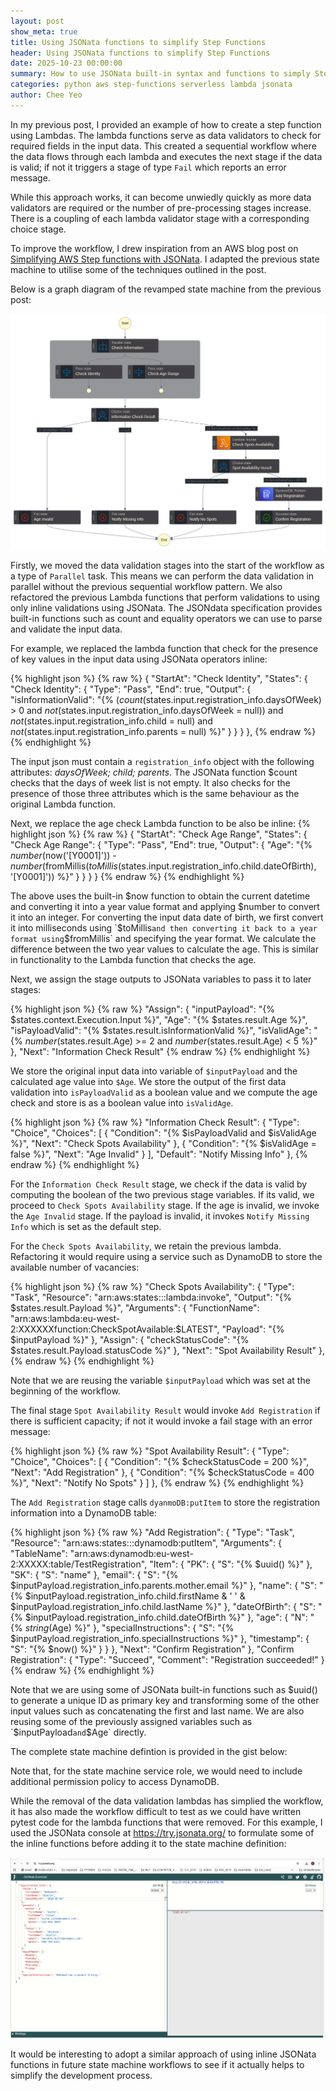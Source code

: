 ```yaml
---
layout: post
show_meta: true
title: Using JSONata functions to simplify Step Functions
header: Using JSONata functions to simplify Step Functions
date: 2025-10-23 00:00:00
summary: How to use JSONata built-in syntax and functions to simply Step Functions
categories: python aws step-functions serverless lambda jsonata
author: Chee Yeo
---
```


[Simplifying AWS Step functions with JSONata]: https://aws.amazon.com/blogs/compute/simplifying-developer-experience-with-variables-and-jsonata-in-aws-step-functions/

In my previous post, I provided an example of how to create a step function using Lambdas. The lambda functions serve as data validators to check for required fields in the input data. This created a sequential workflow where the data flows through each lambda and executes the next stage if the data is valid; if not it triggers a stage of type `Fail` which reports an error message.

While this approach works, it can become unwiedly quickly as more data validators are required or the number of pre-processing stages increase. There is a coupling of each lambda validator stage with a corresponding choice stage.

To improve the workflow, I drew inspiration from an AWS blog post on [Simplifying AWS Step functions with JSONata]. I adapted the previous state machine to utilise some of the techniques outlined in the post.

Below is a graph diagram of the revamped state machine from the previous post:

![State Machine](/assets/img/aws/stepfunctions/stepfunctions_graph_v2.png)

Firstly, we moved the data validation stages into the start of the workflow as a type of `Parallel` task. This means we can perform the data validation in parallel without the previous sequential workflow pattern. We also refactored the previous Lambda functions that perform validations to using only inline validations using JSONata. The JSONdata specification provides built-in functions such as count and equality operators we can use to parse and validate the input data.

For example, we replaced the lambda function that check for the presence of key values in the input data using JSONata operators inline:

{% highlight json %}
{% raw %}
{
    "StartAt": "Check Identity",
    "States": {
    "Check Identity": {
        "Type": "Pass",
        "End": true,
        "Output": {
            "isInformationValid": "{% ($count($states.input.registration_info.daysOfWeek) > 0 and $not($states.input.registration_info.daysOfWeek = null)) and $not($states.input.registration_info.child = null) and $not($states.input.registration_info.parents = null) %}"
        }
    }
  }
},
{% endraw %}
{% endhighlight %}

The input json must contain a `registration_info` object with the following attributes: *daysOfWeek; child; parents*. The JSONata function $count checks that the days of week list is not empty. It also checks for the presence of those three attributes which is the same behaviour as the original Lambda function.

Next, we replace the age check Lambda function to be also be inline:
{% highlight json %}
{% raw %}
{
    "StartAt": "Check Age Range",
    "States": {
    "Check Age Range": {
        "Type": "Pass",
        "End": true,
        "Output": {
            "Age": "{% $number($now('[Y0001]')) - $number($fromMillis($toMillis($states.input.registration_info.child.dateOfBirth), '[Y0001]')) %}"
            }
        }
    }
}
{% endraw %}
{% endhighlight %}

The above uses the built-in $now function to obtain the current datetime and converting it into a year value format and applying $number to convert it into an integer. For converting the input data date of birth, we first convert it into milliseconds using `$toMillis` and then converting it back to a year format using `$fromMillis` and specifying the year format. We calculate the difference between the two year values to calculate the age. This is similar in functionality to the Lambda function that checks the age.

Next, we assign the stage outputs to JSONata variables to pass it to later stages:

{% highlight json %}
{% raw %}
"Assign": {
    "inputPayload": "{% $states.context.Execution.Input %}",
    "Age": "{% $states.result.Age %}",
    "isPayloadValid": "{% $states.result.isInformationValid %}",
    "isValidAge": "{% $number($states.result.Age) >= 2 and $number($states.result.Age) < 5 %}"
    },
    "Next": "Information Check Result"
{% endraw %}
{% endhighlight %}

We store the original input data into variable of `$inputPayload` and the calculated age value into `$Age`. We store the output of the first data validation into `isPayloadValid` as a boolean value and we compute the age check and store is as a boolean value into `isValidAge`.

{% highlight json %}
{% raw %}
"Information Check Result": {
    "Type": "Choice",
    "Choices": [
    {
        "Condition": "{% $isPayloadValid and $isValidAge %}",
        "Next": "Check Spots Availability"
    },
    {
        "Condition": "{% $isValidAge = false %}",
        "Next": "Age Invalid"
    }
    ],
    "Default": "Notify Missing Info"
},
{% endraw %}
{% endhighlight %}

For the `Information Check Result` stage, we check if the data is valid by computing the boolean of the two previous stage variables. If its valid, we proceed to `Check Spots Availability` stage. If the age is invalid, we invoke the `Age Invalid` stage. If the payload is invalid, it invokes `Notify Missing Info` which is set as the default step.

For the `Check Spots Availability`, we retain the previous lambda. Refactoring it would require using a service such as DynamoDB to store the available number of vacancies:

{% highlight json %}
{% raw %}
 "Check Spots Availability": {
    "Type": "Task",
    "Resource": "arn:aws:states:::lambda:invoke",
    "Output": "{% $states.result.Payload %}",
    "Arguments": {
        "FunctionName": "arn:aws:lambda:eu-west-2:XXXXXXfunction:CheckSpotAvailable:$LATEST",
        "Payload": "{% $inputPayload %}"
    },
    "Assign": {
        "checkStatusCode": "{% $states.result.Payload.statusCode %}"
    },
    "Next": "Spot Availability Result"
},
{% endraw %}
{% endhighlight %}

Note that we are reusing the variable `$inputPayload` which was set at the beginning of the workflow.

The final stage `Spot Availability Result` would invoke `Add Registration` if there is sufficient capacity; if not it would invoke a fail stage with an error message:

{% highlight json %}
{% raw %}
"Spot Availability Result": {
    "Type": "Choice",
    "Choices": [
    {
        "Condition": "{% $checkStatusCode = 200 %}",
        "Next": "Add Registration"
    },
    {
        "Condition": "{% $checkStatusCode = 400 %}",
        "Next": "Notify No Spots"
    }
    ]
},
{% endraw %}
{% endhighlight %}

The `Add Registration` stage calls `dyanmoDB:putItem` to store the registration information into a DynamoDB table:

{% highlight json %}
{% raw %}
"Add Registration": {
      "Type": "Task",
      "Resource": "arn:aws:states:::dynamodb:putItem",
      "Arguments": {
        "TableName": "arn:aws:dynamodb:eu-west-2:XXXXX:table/TestRegistration",
        "Item": {
          "PK": {
            "S": "{% $uuid() %}"
          },
          "SK": {
            "S": "name"
          },
          "email": {
            "S": "{% $inputPayload.registration_info.parents.mother.email %}"
          },
          "name": {
            "S": "{% $inputPayload.registration_info.child.firstName & ' ' & $inputPayload.registration_info.child.lastName  %}"
          },
          "dateOfBirth": {
            "S": "{% $inputPayload.registration_info.child.dateOfBirth %}"
          },
          "age": {
            "N": "{% $string($Age) %}"
          },
          "specialInstructions": {
            "S": "{% $inputPayload.registration_info.specialInstructions %}"
          },
          "timestamp": {
            "S": "{% $now() %}"
          }
        }
      },
      "Next": "Confirm Registration"
    },
    "Confirm Registration": {
      "Type": "Succeed",
      "Comment": "Registration succeeded!"
    }
{% endraw %}
{% endhighlight %}

Note that we are using some of JSONata built-in functions such as $uuid() to generate a unique ID as primary key and transforming some of the other input values such as concatenating the first and last name. We are also reusing some of the previously assigned variables such as `$inputPayload` and `$Age` directly.

The complete state machine defintion is provided in the gist below:

<script src="https://gist.github.com/cheeyeo/d1882e476f63c594d8046a98fd934852.js"></script>

Note that, for the state machine service role, we would need to include additional permission policy to access DynamoDB.

While the removal of the data validation lambdas has simplied the workflow, it has also made the workflow difficult to test as we could have written pytest code for the lambda functions that were removed. For this example, I used the JSONata console at https://try.jsonata.org/ to formulate some of the inline functions before adding it to the state machine definition:

![JSONata console](/assets/img/aws/stepfunctions/jsonata_console.png)

It would be interesting to adopt a similar approach of using inline JSONata functions in future state machine workflows to see if it actually helps to simplify the development process.
